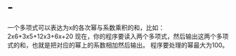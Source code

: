 # -
一个多项式可以表达为x的各次幂与系数乘积的和，比如：  2x6+3x5+12x3+6x+20  现在，你的程序要读入两个多项式，然后输出这两个多项式的和，也就是把对应的幂上的系数相加然后输出。  程序要处理的幂最大为100。
